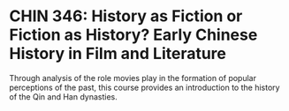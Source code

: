 # CHIN 346: History as Fiction or Fiction as History? Early Chinese History in Film and Literature

Through analysis of the role movies play in the formation of popular perceptions of the past, this course provides an introduction to the history of the Qin and Han dynasties.